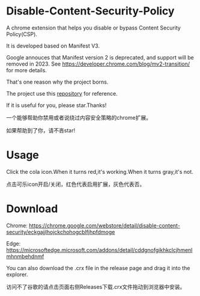 # Disable-Content-Security-Policy
A chrome extension that helps you disable or bypass Content Security Policy(CSP).

It is developed based on Manifest V3.

Google annouces that Manifest version 2 is deprecated, and support will be removed in 2023. See https://developer.chrome.com/blog/mv2-transition/ for more details.

That's one reason why the project borns.

The project use this <a href="https://github.com/PhilGrayson/chrome-csp-disable">repository</a> for reference.

If it is useful for you, please star.Thanks!

一个能够帮助你禁用或者说绕过内容安全策略的chrome扩展。

如果帮助到了你，请不吝star!

# Usage

Click the cola icon.When it turns red,it's working.When it turns gray,it's not.

点击可乐icon开启/关闭，红色代表启用扩展，灰色代表否。

# Download

Chrome: https://chrome.google.com/webstore/detail/disable-content-security/eckgajjlhojckchohogcblfjhpfdmoge

Edge: https://microsoftedge.microsoft.com/addons/detail/cddgnofgikhkclcjhmenlmhnmbehdnmf

You can also download the .crx file in the release page and drag it into the explorer.

访问不了谷歌的请点击页面右侧Releases下载.crx文件拖动到浏览器中安装。
